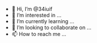 - 👋 Hi, I’m @34iuif
- 👀 I’m interested in ...
- 🌱 I’m currently learning ...
- 💞️ I’m looking to collaborate on ...
- 📫 How to reach me ...

<!---
34iuif/34iuif is a ✨ special ✨ repository because its `README.md` (this file) appears on your GitHub profile.
You can click the Preview link to take a look at your changes.
--->
